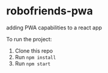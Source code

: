 # robofriends-pwa
adding PWA capabilities to a react app

To run the project:

1. Clone this repo
2. Run `npm install`
3. Run `npm start`

